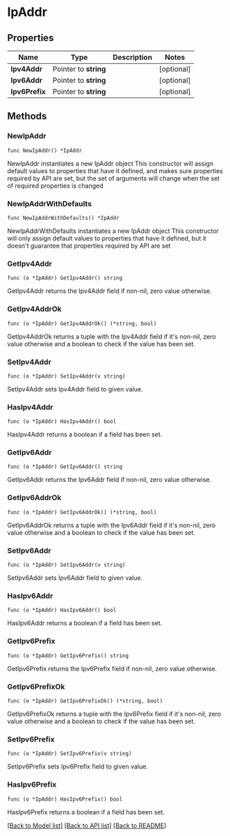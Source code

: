 # IpAddr

## Properties

Name | Type | Description | Notes
------------ | ------------- | ------------- | -------------
**Ipv4Addr** | Pointer to **string** |  | [optional] 
**Ipv6Addr** | Pointer to **string** |  | [optional] 
**Ipv6Prefix** | Pointer to **string** |  | [optional] 

## Methods

### NewIpAddr

`func NewIpAddr() *IpAddr`

NewIpAddr instantiates a new IpAddr object
This constructor will assign default values to properties that have it defined,
and makes sure properties required by API are set, but the set of arguments
will change when the set of required properties is changed

### NewIpAddrWithDefaults

`func NewIpAddrWithDefaults() *IpAddr`

NewIpAddrWithDefaults instantiates a new IpAddr object
This constructor will only assign default values to properties that have it defined,
but it doesn't guarantee that properties required by API are set

### GetIpv4Addr

`func (o *IpAddr) GetIpv4Addr() string`

GetIpv4Addr returns the Ipv4Addr field if non-nil, zero value otherwise.

### GetIpv4AddrOk

`func (o *IpAddr) GetIpv4AddrOk() (*string, bool)`

GetIpv4AddrOk returns a tuple with the Ipv4Addr field if it's non-nil, zero value otherwise
and a boolean to check if the value has been set.

### SetIpv4Addr

`func (o *IpAddr) SetIpv4Addr(v string)`

SetIpv4Addr sets Ipv4Addr field to given value.

### HasIpv4Addr

`func (o *IpAddr) HasIpv4Addr() bool`

HasIpv4Addr returns a boolean if a field has been set.

### GetIpv6Addr

`func (o *IpAddr) GetIpv6Addr() string`

GetIpv6Addr returns the Ipv6Addr field if non-nil, zero value otherwise.

### GetIpv6AddrOk

`func (o *IpAddr) GetIpv6AddrOk() (*string, bool)`

GetIpv6AddrOk returns a tuple with the Ipv6Addr field if it's non-nil, zero value otherwise
and a boolean to check if the value has been set.

### SetIpv6Addr

`func (o *IpAddr) SetIpv6Addr(v string)`

SetIpv6Addr sets Ipv6Addr field to given value.

### HasIpv6Addr

`func (o *IpAddr) HasIpv6Addr() bool`

HasIpv6Addr returns a boolean if a field has been set.

### GetIpv6Prefix

`func (o *IpAddr) GetIpv6Prefix() string`

GetIpv6Prefix returns the Ipv6Prefix field if non-nil, zero value otherwise.

### GetIpv6PrefixOk

`func (o *IpAddr) GetIpv6PrefixOk() (*string, bool)`

GetIpv6PrefixOk returns a tuple with the Ipv6Prefix field if it's non-nil, zero value otherwise
and a boolean to check if the value has been set.

### SetIpv6Prefix

`func (o *IpAddr) SetIpv6Prefix(v string)`

SetIpv6Prefix sets Ipv6Prefix field to given value.

### HasIpv6Prefix

`func (o *IpAddr) HasIpv6Prefix() bool`

HasIpv6Prefix returns a boolean if a field has been set.


[[Back to Model list]](../README.md#documentation-for-models) [[Back to API list]](../README.md#documentation-for-api-endpoints) [[Back to README]](../README.md)


